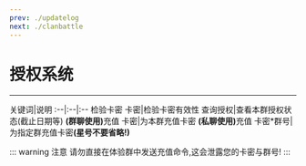 ```yaml
---
prev: ./updatelog
next: ./clanbattle
---
```

# 授权系统<Badge text="轻量" type="tip"/><Badge text="标准" type="tip"/><Badge text="豪华" type="tip"/> 
---------

关键词|说明
:--|:--|:--
检验卡密 卡密|检验卡密有效性
查询授权|查看本群授权状态(截止日期等)
<b>(群聊使用)</B>充值 卡密|为本群充值卡密
<b>(私聊使用)</B>充值 卡密*群号|为指定群充值卡密<b>(星号不要省略!)</B>

::: warning 注意
请勿直接在体验群中发送充值命令,这会泄露您的卡密与群号!
:::